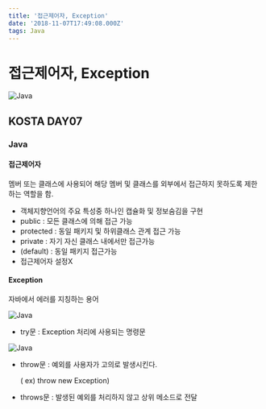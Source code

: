 ```yaml
---
title: '접근제어자, Exception'
date: '2018-11-07T17:49:08.000Z'
tags: Java
---
```


# 접근제어자, Exception

![Java](../../.gitbook/assets/javaimage.png)

## KOSTA DAY07

### Java

#### 접근제어자

멤버 또는 클래스에 사용되어 해당 멤버 및 클래스를 외부에서 접근하지 못하도록 제한하는 역할을 함.

* 객체지향언어의 주요 특성중 하나인 캡슐화 및 정보숨김을 구현
* public : 모든 클래스에 의해 접근 가능
* protected : 동일 패키지 및 하위클래스 관계 접근 가능
* private : 자기 자신 클래스 내에서만 접근가능
* \(default\) : 동일 패키지 접근가능 
* 접근제어자 설정X

#### Exception

자바에서 에러를 지칭하는 용어

![Java](../../.gitbook/assets/java07-01.png)

* try문 : Exception 처리에 사용되는 명령문

![Java](../../.gitbook/assets/java07-02.png)

* throw문 : 예외를 사용자가 고의로 발생시킨다.   

  \( ex\) throw new Exception\)

* throws문 : 발생된 예외를 처리하지 않고 상위 메소드로 전달

